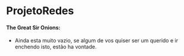 # ProjetoRedes

#### The Great Sir Onions:
* Ainda esta muito vazio, se algum de vos quiser ser um querido e ir enchendo isto, estão ha vontade.
